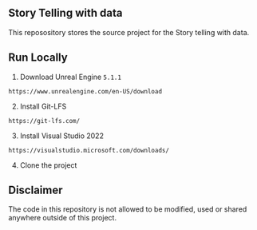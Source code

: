 ## Story Telling with data

This reposository stores the source project for the Story telling with data.

## Run Locally

1. Download Unreal Engine `5.1.1`

```
https://www.unrealengine.com/en-US/download
```

2. Install Git-LFS

```
https://git-lfs.com/
```

3. Install Visual Studio 2022

```
https://visualstudio.microsoft.com/downloads/
```

4. Clone the project

## Disclaimer

The code in this repository is not allowed to be modified, used or shared anywhere outside of this project.